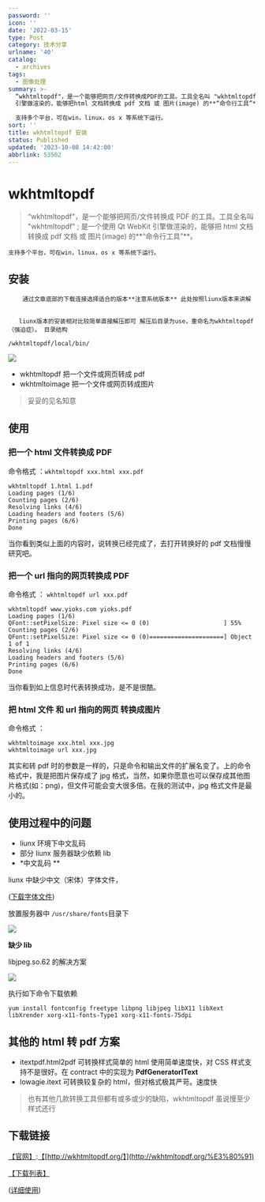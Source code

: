 ```yaml
---
password: ''
icon: ''
date: '2022-03-15'
type: Post
category: 技术分享
urlname: '40'
catalog:
  - archives
tags:
  - 图像处理
summary: >-
  “wkhtmltopdf"，是一个能够把网页/文件转换成PDF的工具。工具全名叫 "wkhtmltopdf" ; 是一个使用 Qt WebKit
  引擎做渲染的，能够把html 文档转换成 pdf 文档 或 图片(image) 的**“命令行工具”**。

  支持多个平台，可在win，linux，os x 等系统下运行。
sort: ''
title: wkhtmltopdf 安装
status: Published
updated: '2023-10-08 14:42:00'
abbrlink: 53502
---
```


# wkhtmltopdf

> “wkhtmltopdf"，是一个能够把网页/文件转换成 PDF 的工具。工具全名叫 "wkhtmltopdf" ; 是一个使用 Qt WebKit 引擎做渲染的，能够把 html 文档转换成 pdf 文档 或 图片(image) 的**“命令行工具”**。

    支持多个平台，可在win，linux，os x 等系统下运行。

## 安装

        通过文章底部的下载连接选择适合的版本**注意系统版本** 此处按照liunx版本来讲解


       liunx版本的安装相对比较简单直接解压即可 解压后目录为use，重命名为wkhtmltopdf（强迫症）。 目录结构

`/wkhtmltopdf/local/bin/`

![](https://blog-file.hehouhui.cn/202203152219619.png)

- wkhtmltopdf 把一个文件或网页转成 pdf
- wkhtmltoimage 把一个文件或网页转成图片

> 妥妥的见名知意

## 使用

### 把一个 html 文件转换成 PDF

命令格式 ：`wkhtmltopdf xxx.html xxx.pdf`

```text
wkhtmltopdf 1.html 1.pdf
Loading pages (1/6)
Counting pages (2/6)
Resolving links (4/6)
Loading headers and footers (5/6)
Printing pages (6/6)
Done

```

当你看到类似上面的内容时，说转换已经完成了，去打开转换好的 pdf 文档慢慢研究吧。

### 把一个 url 指向的网页转换成 PDF

命令格式 ： `wkhtmltopdf url xxx.pdf`

```text
wkhtmltopdf www.yioks.com yioks.pdf
Loading pages (1/6)
QFont::setPixelSize: Pixel size <= 0 (0)                     ] 55%
Counting pages (2/6)
QFont::setPixelSize: Pixel size <= 0 (0)=====================] Object 1 of 1
Resolving links (4/6)
Loading headers and footers (5/6)
Printing pages (6/6)
Done

```

当你看到如上信息时代表转换成功，是不是很酷。

### 把 html 文件 和 url 指向的网页 转换成图片

命令格式 ：

```text
wkhtmltoimage xxx.html xxx.jpg
wkhtmltoimage url xxx.jpg

```

其实和转 pdf 时的参数是一样的，只是命令和输出文件的扩展名变了。上的命令格式中，我是把图片保存成了 jpg 格式，当然，如果你愿意也可以保存成其他图片格式(如：png)，但文件可能会变大很多倍。在我的测试中，jpg 格式文件是最小的。

## 使用过程中的问题

- liunx 环境下中文乱码
- 部分 liunx 服务器缺少依赖 lib
- \*中文乱码 \*\*

liunx 中缺少中文（宋体）字体文件，

([下载字体文件](https://blog-file.hehouhui.cn/202203152226460.zip))

放置服务器中 `/usr/share/fonts`目录下

![](https://blog-file.hehouhui.cn/202203152228291.png)

**缺少 lib**

libjpeg.so.62 的解决方案

![](https://blog-file.hehouhui.cn/202203152229619.png)

执行如下命令下载依赖

`yum install fontconfig freetype libpng libjpeg libX11 libXext libXrender xorg-x11-fonts-Type1 xorg-x11-fonts-75dpi`

## 其他的 html 转 pdf 方案

- itextpdf.html2pdf 可转换样式简单的 html 使用简单速度快，对 CSS 样式支持不是很好。在 contract 中的实现为 **PdfGeneratorIText**
- lowagie.itext 可转换较复杂的 html，但对格式极其严苛。速度快

> 也有其他几款转换工具但都有或多或少的缺陷，wkhtmltopdf 虽说慢至少样式还行

## 下载链接

[【官网】](http://wkhtmltopdf.org/):[【](http://wkhtmltopdf.org/)[http://wkhtmltopdf.org/】](http://wkhtmltopdf.org/%E3%80%91)

[【下载列表】](http://wkhtmltopdf.org/downloads.html)

([详细使用](https://blog.hehouhui.cn/archives/39))
